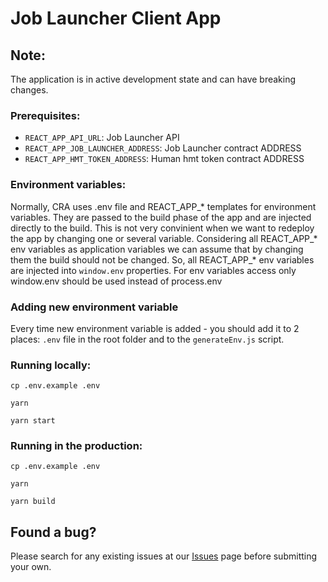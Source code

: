 # Job Launcher Client App

## Note:
The application is in active development state and can have breaking changes.

### Prerequisites:

* `REACT_APP_API_URL`: Job Launcher API
* `REACT_APP_JOB_LAUNCHER_ADDRESS`: Job Launcher contract ADDRESS
* `REACT_APP_HMT_TOKEN_ADDRESS`: Human hmt token contract ADDRESS

### Environment variables:
Normally, CRA uses .env file and REACT_APP_* templates for environment variables. They are passed to the build phase
of the app and are injected directly to the build. This is not very convinient when we want to redeploy the app
by changing one or several variable.
Considering all REACT_APP_* env variables as application variables we can assume that by changing 
them the build should not be changed. So, all REACT_APP_* env variables are injected into `window.env` properties.
For env variables access only window.env should be used instead of process.env


### Adding new environment variable
Every time new environment variable is added - you should add it to 2 places: `.env` file in the root folder 
and to the `generateEnv.js` script.

### Running locally:
 `cp .env.example .env`

 `yarn`

 `yarn start`

### Running in the production:
 `cp .env.example .env`

 `yarn`

 `yarn build`

## Found a bug?

Please search for any existing issues at our [Issues](https://github.com/humanprotocol/job-launcher-client) page before submitting your own.

